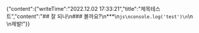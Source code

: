 {"content":{"writeTime":"2022.12.02 17:33:21","title":"제목테스트","content":"## 잘 되나\n### 볼까요?\n***\n```js\nconsole.log('test')\n```\n<br>\n제발!"}}